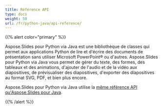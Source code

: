 ```yaml
---
title: Référence API
type: docs
weight: 50
url: /fr/python-java/api-reference/
---
```


{{% alert color="primary" %}} 

Aspose.Slides pour Python via Java est une bibliothèque de classes qui permet aux applications Python de lire et d'écrire des documents de présentation sans utiliser Microsoft PowerPoint® ou d'autres. Aspose.Slides pour Python via Java vous permet de gérer du texte, des formes, des tableaux et des animations, d'ajouter de l'audio et de la vidéo aux diapositives, de prévisualiser des diapositives, d'exporter des diapositives au format SVG, PDF, et bien plus encore.

Aspose.Slides pour Python via Java utilise la [même référence API qu'Aspose.Slides pour Java](https://reference.aspose.com/slides/python-java/). 

{{% /alert %}}